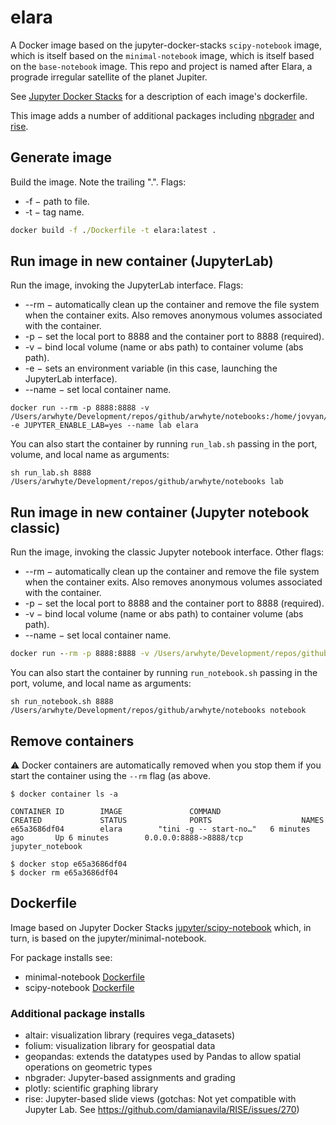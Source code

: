 # elara

A Docker image based on the jupyter-docker-stacks `scipy-notebook` image, which is itself based
on the `minimal-notebook` image, which is itself based on the `base-notebook` image. This repo and
project is named after Elara, a prograde irregular satellite of the planet Jupiter.

See [Jupyter Docker Stacks](https://github.com/jupyter/docker-stacks) for a description of each
image's dockerfile.

This image adds a number of additional packages including
[nbgrader](https://github.com/jupyter/nbgrader)
and [rise](https://github.com/damianavila/RISE).

## Generate image

Build the image. Note the trailing ".". Flags:

* -f &minus; path to file.
* -t &minus; tag name.

```cmd
docker build -f ./Dockerfile -t elara:latest .
```

## Run image in new container (JupyterLab)

Run the image, invoking the JupyterLab interface. Flags:

* --rm &minus; automatically clean up the container and remove the file system when the container exits.
Also removes anonymous volumes associated with the container.
* -p &minus; set the local port to 8888 and the container port to 8888 (required).
* -v &minus; bind local volume (name or abs path) to container volume (abs path).
* -e &minus; sets an environment variable (in this case, launching the JupyterLab interface).
* --name &minus; set local container name.

```commandline
docker run --rm -p 8888:8888 -v /Users/arwhyte/Development/repos/github/arwhyte/notebooks:/home/jovyan/work -e JUPYTER_ENABLE_LAB=yes --name lab elara
```

You can also start the container by running `run_lab.sh` passing in the port, volume, and local
name as arguments:

```commandline
sh run_lab.sh 8888 /Users/arwhyte/Development/repos/github/arwhyte/notebooks lab
```

## Run image in new container (Jupyter notebook classic)

Run the image, invoking the classic Jupyter notebook interface. Other flags:

* --rm &minus; automatically clean up the container and remove the file system when the container exits.
Also removes anonymous volumes associated with the container.
* -p &minus; set the local port to 8888 and the container port to 8888 (required).
* -v &minus; bind local volume (name or abs path) to container volume (abs path).
* --name &minus; set local container name.

```cmd
docker run --rm -p 8888:8888 -v /Users/arwhyte/Development/repos/github/arwhyte/notebooks:/home/jovyan/work --name notebook elara
```

You can also start the container by running `run_notebook.sh` passing in the port, volume, and
local name as arguments:

```commandline
sh run_notebook.sh 8888 /Users/arwhyte/Development/repos/github/arwhyte/notebooks notebook

```

## Remove containers

:warning: Docker containers are automatically removed when you stop them if you start the container
using the `--rm` flag (as above.

```commandline
$ docker container ls -a

CONTAINER ID        IMAGE               COMMAND                  CREATED             STATUS              PORTS                    NAMES
e65a3686df04        elara        "tini -g -- start-no…"   6 minutes ago       Up 6 minutes        0.0.0.0:8888->8888/tcp   jupyter_notebook

$ docker stop e65a3686df04
$ docker rm e65a3686df04
```

## Dockerfile

Image based on Jupyter Docker Stacks
[jupyter/scipy-notebook](https://github.com/jupyter/docker-stacks/tree/master/scipy-notebook) which, in turn, is based on the jupyter/minimal-notebook.

For package installs see:

* minimal-notebook [Dockerfile](https://github.com/jupyter/docker-stacks/blob/36bce751008f2c38cf9bd1cfc5f4ba46f6b426f1/minimal-notebook/Dockerfile)
* scipy-notebook [Dockerfile](https://github.com/jupyter/docker-stacks/blob/414b5d749704fc5abf15b5703551f0acb18e189a/scipy-notebook/Dockerfile)

### Additional package installs

* altair: visualization library (requires vega_datasets)
* folium: visualization library for geospatial data
* geopandas: extends the datatypes used by Pandas to allow spatial operations on geometric types
* nbgrader: Jupyter-based assignments and grading
* plotly: scientific graphing library
* rise: Jupyter-based slide views (gotchas: Not yet compatible with Jupyter Lab.
  See https://github.com/damianavila/RISE/issues/270)
